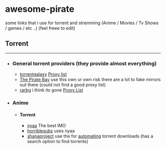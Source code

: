 # awesome-pirate
some links that i use for torrent and stremming (Anime / Movies / Tv Shows / games / etc ..)
(feel freee to edit)
## Torrent 

------------


-  ### General torrent providers (they provide almost everything)
	- [torrentgalaxy](https://torrentgalaxy.to) [Proxy list](https://proxygalaxy.pw/)
	- [The Pirate Bay](https://www.tbp-mirror.com/) use this own ur own risk there are a lot to fake mirrors out there (could not find a good proxy list)
	- [rarbg]() i think its gone  [Proxy List]()
- ### Anime 
	- #### Torrent
		- [nyaa](nyaa.si) The best IMO 
		- [horriblesubs](https://horriblesubs.info/) uses nyaa 
		- [shanaproject](https://www.shanaproject.com/) use the for [automating](https://www.shanaproject.com/help/client/) torrent downloads (has a search option to find torrents)
